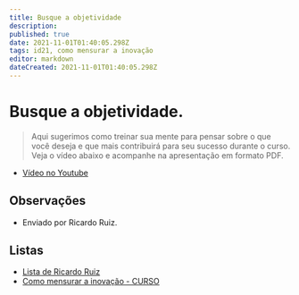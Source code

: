 ```yaml
---
title: Busque a objetividade
description: 
published: true
date: 2021-11-01T01:40:05.298Z
tags: id21, como mensurar a inovação
editor: markdown
dateCreated: 2021-11-01T01:40:05.298Z
---
```


# Busque a objetividade.
>Aqui sugerimos como treinar sua mente para pensar sobre o que você deseja e que mais contribuirá para seu sucesso durante o curso. Veja o vídeo abaixo e acompanhe na apresentação em formato PDF.
- [Vídeo no Youtube](https://www.youtube.com/watch?v=MRX_xW7VtJE)
## Observações
- Enviado por Ricardo Ruiz.

## Listas

- [Lista de Ricardo Ruiz](/listas/ricardo-ruiz)
- [Como mensurar a inovação - CURSO](/recursos/como-mensurar-a-inovacao-curso)